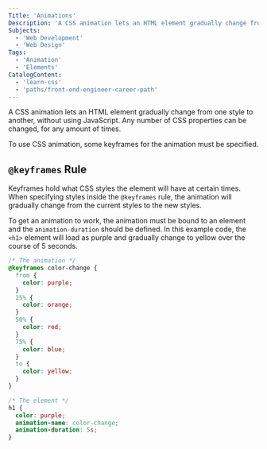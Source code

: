 ```yaml
---
Title: 'Animations'
Description: 'A CSS animation lets an HTML element gradually change from one style to another without using JavaScript. To use CSS animation, some keyframes for the animation must be specified. Keyframes hold what CSS styles the element will have at certain times.'
Subjects:
  - 'Web Development'
  - 'Web Design'
Tags:
  - 'Animation'
  - 'Elements'
CatalogContent:
  - 'learn-css'
  - 'paths/front-end-engineer-career-path'
---
```


A CSS animation lets an HTML element gradually change from one style to another, without using JavaScript. Any number of CSS properties can be changed, for any amount of times.

To use CSS animation, some keyframes for the animation must be specified.

## `@keyframes` Rule

Keyframes hold what CSS styles the element will have at certain times. When specifying styles inside the `@keyframes` rule, the animation will gradually change from the current styles to the new styles.

To get an animation to work, the animation must be bound to an element and the `animation-duration` should be defined. In this example code, the `<h1>` element will load as purple and gradually change to yellow over the course of 5 seconds.

```css
/* The animation */
@keyframes color-change {
  from {
    color: purple;
  }
  25% {
    color: orange;
  }
  50% {
    color: red;
  }
  75% {
    color: blue;
  }
  to {
    color: yellow;
  }
}

/* The element */
h1 {
  color: purple;
  animation-name: color-change;
  animation-duration: 5s;
}
```

